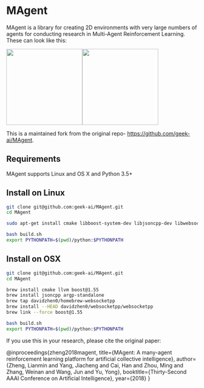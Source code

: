 # MAgent

MAgent is a library for creating 2D environments with very large numbers of agents for conducting research in Multi-Agent Reinforcement Learning. These can look like this:

<img src="https://kipsora.github.io/resources/magent-graph-1.gif" width="200"><img src="https://kipsora.github.io/resources/magent-graph-2.gif" width="200">

This is a maintained fork from the original repo- https://github.com/geek-ai/MAgent. 

## Requirements
MAgent supports Linux and OS X and Python 3.5+

## Install on Linux

```bash
git clone git@github.com:geek-ai/MAgent.git
cd MAgent

sudo apt-get install cmake libboost-system-dev libjsoncpp-dev libwebsocketpp-dev

bash build.sh
export PYTHONPATH=$(pwd)/python:$PYTHONPATH
```

## Install on OSX
```bash
git clone git@github.com:geek-ai/MAgent.git
cd MAgent

brew install cmake llvm boost@1.55
brew install jsoncpp argp-standalone
brew tap davidzhen0/homebrew-websocketpp
brew install --HEAD davidzhen0/websocketpp/websocketpp
brew link --force boost@1.55

bash build.sh
export PYTHONPATH=$(pwd)/python:$PYTHONPATH
```

If you use this in your research, please cite the original paper:

@inproceedings{zheng2018magent,
  title={MAgent: A many-agent reinforcement learning platform for artificial collective intelligence},
  author={Zheng, Lianmin and Yang, Jiacheng and Cai, Han and Zhou, Ming and Zhang, Weinan and Wang, Jun and Yu, Yong},
  booktitle={Thirty-Second AAAI Conference on Artificial Intelligence},
  year={2018}
}

